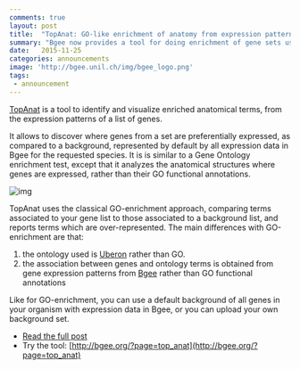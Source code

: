 ```yaml
---
comments: true
layout: post
title:  "TopAnat: GO-like enrichment of anatomy from expression patterns"
summary: "Bgee now provides a tool for doing enrichment of gene sets using anatomical expression annotated to Bgee"
date:   2015-11-25
categories: announcements
image: 'http://bgee.unil.ch/img/bgee_logo.png'
tags:
 - announcement
---
```


[TopAnat](http://bgee.org/?page=top_anat) is a tool to identify and visualize enriched anatomical terms, from the expression patterns of a list of genes.

It allows to discover where genes from a set are preferentially expressed, as compared to a background, represented by default by all expression data in Bgee for the requested species. It is is similar to a Gene Ontology enrichment test, except that it analyzes the anatomical structures where genes are expressed, rather than their GO functional annotations.

![img](https://bgeedb.files.wordpress.com/2015/11/topanat.jpg?w=640&h=295)


TopAnat uses the classical GO-enrichment approach, comparing terms associated to your gene list to those associated to a background list, and reports terms which are over-represented. The main differences with GO-enrichment are that:

 1. the ontology used is [Uberon](http://uberon.org) rather than GO. 
 2. the association between genes and ontology terms is obtained from gene expression patterns from [Bgee](http://bgee.org) rather than GO functional annotations

Like for GO-enrichment, you can use a default background of all genes in your organism with expression data in Bgee, or you can upload your own background set.


 * [Read the full post](https://bgeedb.wordpress.com/2015/11/24/topanat-go-like-enrichment-of-anatomical-terms-mapped-to-genes-by-expression-patterns/)
 * Try the tool: [http://bgee.org/?page=top_anat](http://bgee.org/?page=top_anat)


